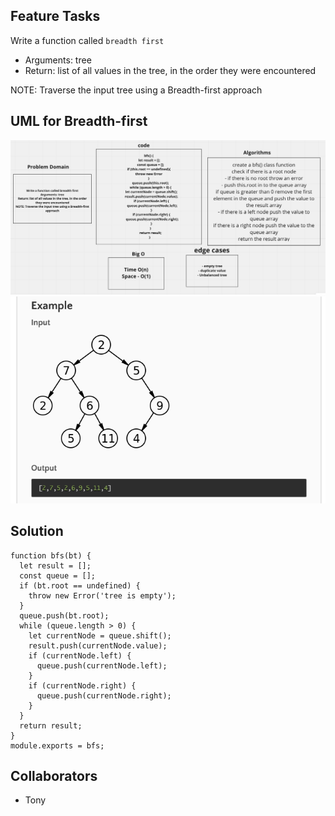 ## Feature Tasks

Write a function called `breadth first`

- Arguments: tree
- Return: list of all values in the tree, in the order they were encountered

NOTE: Traverse the input tree using a Breadth-first approach


## UML for  Breadth-first

![Breadth-first ](BSF1.png)
![Breadth-first visual](bfsExample.png)
## Solution 

```
function bfs(bt) {
  let result = [];
  const queue = [];
  if (bt.root == undefined) {
    throw new Error('tree is empty');
  }
  queue.push(bt.root);
  while (queue.length > 0) {
    let currentNode = queue.shift();
    result.push(currentNode.value);
    if (currentNode.left) {
      queue.push(currentNode.left);
    }
    if (currentNode.right) {
      queue.push(currentNode.right);
    }
  }
  return result;
}
module.exports = bfs;
  ```
  
## Collaborators

- Tony
